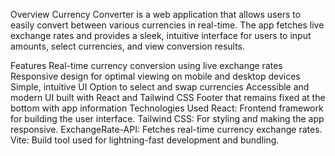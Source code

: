  Overview
Currency Converter is a web application that allows users to easily convert between various currencies in real-time. The app fetches live exchange rates and provides a sleek, intuitive interface for users to input amounts, select currencies, and view conversion results.

Features
Real-time currency conversion using live exchange rates
Responsive design for optimal viewing on mobile and desktop devices
Simple, intuitive UI
Option to select and swap currencies
Accessible and modern UI built with React and Tailwind CSS
Footer that remains fixed at the bottom with app information
Technologies Used
React: Frontend framework for building the user interface.
Tailwind CSS: For styling and making the app responsive.
ExchangeRate-API: Fetches real-time currency exchange rates.
Vite: Build tool used for lightning-fast development and bundling.
